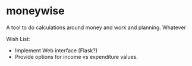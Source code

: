 # moneywise
A tool to do calculations around money and work and planning. Whatever

Wish List:
* Implement Web interface (Flask?)
* Provide options for income vs expenditure values.
